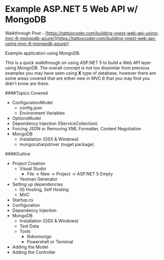 
# Example ASP.NET 5 Web API w/ MongoDB

Walkthrough Post - [https://tattoocoder.com/building-vnext-web-api-using-mvc-6-mongodb-azure/](https://tattoocoder.com/building-vnext-web-api-using-mvc-6-mongodb-azure/)

Example application using MongoDB.

This is a quick walkthrough on using ASP.NET 5 to build a Web API layer using MongoDB. The overall concept is not too dissimilar from previous examples you may have seen using **X** type of database, however there are some areas covered that are either new in MVC 6 that you may find you didn't know are there. 

####Topics Covered
- ConfigurationModel
	- config.json
	- Environment Variables
- OptionsModel
- Dependency Injection (IServiceCollection)
- Forcing JSON or Removing XML Formatter, Content Negotiation
- MongoDB
	- Installation (OSX & Windows)
	- mongocsharpdriver (nuget package)

####Outline
- Project Creation
	- Visual Studio
		- File -> New -> Project -> ASP.NET 5 Empty
	- Yeoman Generator
- Setting up dependencies
	- IIS Hosting, Self Hosting
	- MVC
- Startup.cs
- Configuration
- Dependency Injection
- MongoDB
	- Installation (OSX & Windows)
	- Test Data
	- Tools
		- Robomongo
		- Powershell or Terminal
- Adding the Model
- Adding the Controller

